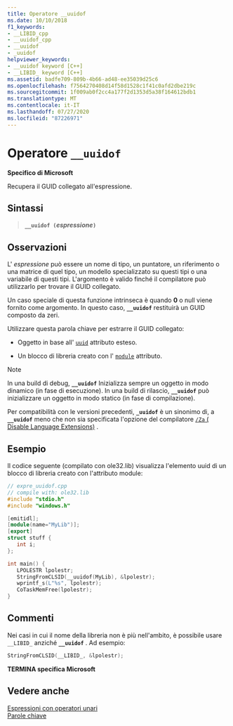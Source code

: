 ```yaml
---
title: Operatore __uuidof
ms.date: 10/10/2018
f1_keywords:
- __LIBID_cpp
- __uuidof_cpp
- __uuidof
- _uuidof
helpviewer_keywords:
- __uuidof keyword [C++]
- __LIBID_ keyword [C++]
ms.assetid: badfe709-809b-4b66-ad48-ee35039d25c6
ms.openlocfilehash: f7564270408d14f58d1528c1f41c0afd2dbe219c
ms.sourcegitcommit: 1f009ab0f2cc4a177f2d1353d5a38f164612bdb1
ms.translationtype: MT
ms.contentlocale: it-IT
ms.lasthandoff: 07/27/2020
ms.locfileid: "87226971"
---
```

# <a name="__uuidof-operator"></a>Operatore `__uuidof`

**Specifico di Microsoft**

Recupera il GUID collegato all'espressione.

## <a name="syntax"></a>Sintassi

> **`__uuidof (`***espressione***`)`**

## <a name="remarks"></a>Osservazioni

L' *espressione* può essere un nome di tipo, un puntatore, un riferimento o una matrice di quel tipo, un modello specializzato su questi tipi o una variabile di questi tipi. L'argomento è valido finché il compilatore può utilizzarlo per trovare il GUID collegato.

Un caso speciale di questa funzione intrinseca è quando **0** o null viene fornito come argomento. In questo caso, **`__uuidof`** restituirà un GUID composto da zeri.

Utilizzare questa parola chiave per estrarre il GUID collegato:

- Oggetto in base all' [`uuid`](../cpp/uuid-cpp.md) attributo esteso.

- Un blocco di libreria creato con l' [`module`](../windows/attributes/module-cpp.md) attributo.

> [!NOTE]
> In una build di debug, **`__uuidof`** Inizializza sempre un oggetto in modo dinamico (in fase di esecuzione). In una build di rilascio, **`__uuidof`** può inizializzare un oggetto in modo statico (in fase di compilazione).

Per compatibilità con le versioni precedenti, **`_uuidof`** è un sinonimo di, a **`__uuidof`** meno che non sia specificata l'opzione del compilatore [ `/Za` \( Disable Language Extensions)](../build/reference/za-ze-disable-language-extensions.md) .

## <a name="example"></a>Esempio

Il codice seguente (compilato con ole32.lib) visualizza l'elemento uuid di un blocco di libreria creato con l'attributo module:

```cpp
// expre_uuidof.cpp
// compile with: ole32.lib
#include "stdio.h"
#include "windows.h"

[emitidl];
[module(name="MyLib")];
[export]
struct stuff {
   int i;
};

int main() {
   LPOLESTR lpolestr;
   StringFromCLSID(__uuidof(MyLib), &lpolestr);
   wprintf_s(L"%s", lpolestr);
   CoTaskMemFree(lpolestr);
}
```

## <a name="comments"></a>Commenti

Nei casi in cui il nome della libreria non è più nell'ambito, è possibile usare `__LIBID_` anziché **`__uuidof`** . Ad esempio:

```cpp
StringFromCLSID(__LIBID_, &lpolestr);
```

**TERMINA specifica Microsoft**

## <a name="see-also"></a>Vedere anche

[Espressioni con operatori unari](../cpp/expressions-with-unary-operators.md)<br/>
[Parole chiave](../cpp/keywords-cpp.md)
